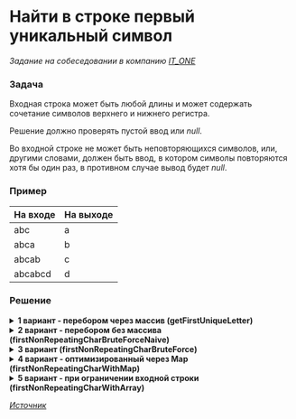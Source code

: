 # Найти в строке первый уникальный символ

_Задание на собеседовании в компанию [IT_ONE](https://www.it-one.ru/)_

### Задача

Входная строка может быть любой длины и может содержать сочетание символов верхнего и нижнего регистра.

Решение должно проверять пустой ввод или _null_.

Во входной строке не может быть неповторяющихся символов, или, другими словами, должен быть ввод,
в котором символы повторяются хотя бы один раз, в противном случае вывод будет _null_.

### Пример

| На входе | На выходе |
|---------|-----------|
| abc     | a         |
| abca    | b         |
| abcab   | c         |
| abcabcd | d         |

### Решение

<details>
<summary>
<b>1 вариант - перебором через массив (getFirstUniqueLetter)</b>
</summary>
Временная сложность решения составляет <b><i>O(n²)</i></b> из-за двух вложенных циклов.
</details>

<details>
<summary>
<b>2 вариант - перебором без массива (firstNonRepeatingCharBruteForceNaive)</b>
</summary>

Начинаем с начала строки, берем по одному символу за раз и сравниваем символ с каждым символом строки.  

Если находим совпадение, то это означает, что данный символ повторяется в другом месте строки, поэтому переходим к следующему символу.

Если нет совпадения для символа, мы нашли решение и выходим из программы с символом.

Временная сложность решения составляет _**_O(n²)_**_ из-за двух вложенных циклов.

Для каждого символа приходится перебирать все символы входной строки.
</details>

<details>
<summary>
<b>3 вариант (firstNonRepeatingCharBruteForce)</b>
</summary>

Более компактное решение 2 варианта, в котором используются методы _lastIndexOf_ класса _String_.

Если находим символ, чей первый индекс в строке также является последним индексом, то это означает,
что символ существует только по этому индексу в строке и, следовательно, становится первым неповторяющимся символом.

Временная сложность - _**_O(n)_**_.

Метод _lastIndexOf_ выполняется за время **_O(n)_** в дополнение к уже запущенному внешнему циклу,
что делает это решение в итоге **_O(n²)_**, аналогично предыдущему.
</details>

<details>
<summary>
<b>4 вариант - оптимизированный через Map (firstNonRepeatingCharWithMap)</b>
</summary>

Узким местом предыдущих решений является то, что приходится сравнивать каждый символ со всеми символами в строке,
пока не достигнем конца строки или не найдем ответ.

Но если запомнить, сколько раз появляется каждый символ, то не нужно будет сравнивать каждый раз.

Вместо этого нужно просто искать частоту появления символа.

Для этой цели можно использовать _Map_, точнее, _HashMap_.

_Map_ будет хранить символ в качестве ключа и его частоту в качестве значения.

Когда берем каждый символ, есть два варианта:
- если символ уже есть в _Map_, то добавляем текущую позицию к его значению;
- если символа еще нет в _Map_, то это новый символ, поэтому увеличиваем значение количества его вхождений в строку.

После завершения вычисления для всей строки будет _Map_, которая покажет количество каждого символа в строке.

Останется только еще раз перебрать _String_ и найти первый символ, у которого значение в _Map_ равно единице. Это и будет ответом.

Решение будет работать намного быстрее, учитывая, что поиск в _Map_ является операцией с постоянным временем **_O(1)_**.

Это означает, что время получения результата не будет расти с увеличением размера входной строки.
</details>

<details>
<summary>
<b>5 вариант - при ограничении входной строки (firstNonRepeatingCharWithArray)</b>
</summary>

Если ограничить набор входных символов только символами нижнего регистра/символами верхнего регистра/символами английского алфавита и т. д., то лучшим решением будет использование массива фиксированного размера.

Например, если ввод ограничен только строчными буквами латинского алфавита без разделителей, можно использовать массив размером 26, где каждый индекс в массиве относится к алфавиту, а значение может обозначать частоту символа в строке.

Первый символ в строке, значение которого в массиве равно 1, является ответом.
</details>

_[Источник](https://www.baeldung.com/java-find-the-first-non-repeating-character)_
